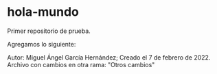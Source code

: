 # hola-mundo
Primer repositorio de prueba.

Agregamos lo siguiente:

Autor: Miguel Ángel García Hernández;
Creado el 7 de febrero de 2022.
Archivo con cambios en otra rama: "Otros cambios"

